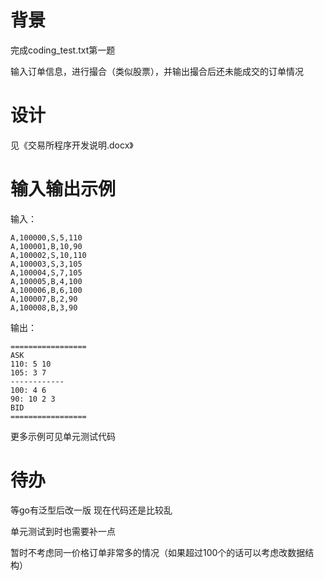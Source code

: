 # 背景

完成coding_test.txt第一题 

输入订单信息，进行撮合（类似股票），并输出撮合后还未能成交的订单情况



# 设计

见《交易所程序开发说明.docx》



# 输入输出示例

输入：

```
A,100000,S,5,110
A,100001,B,10,90
A,100002,S,10,110
A,100003,S,3,105
A,100004,S,7,105
A,100005,B,4,100
A,100006,B,6,100
A,100007,B,2,90
A,100008,B,3,90
```



输出：

```
=================
ASK
110: 5 10
105: 3 7
------------
100: 4 6
90: 10 2 3
BID
=================
```



更多示例可见单元测试代码



# 待办

等go有泛型后改一版 现在代码还是比较乱

单元测试到时也需要补一点

暂时不考虑同一价格订单非常多的情况（如果超过100个的话可以考虑改数据结构）

